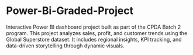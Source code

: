 # Power-Bi-Graded-Project
Interactive Power BI dashboard project built as part of the CPDA Batch 2 program. This project analyzes sales, profit, and customer trends using the Global Superstore dataset. It includes regional insights, KPI tracking, and data-driven storytelling through dynamic visuals.
